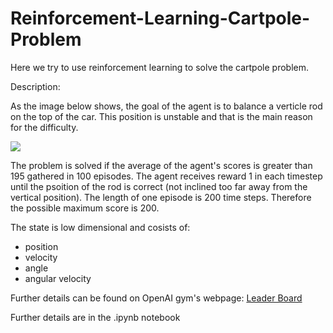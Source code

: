 # Reinforcement-Learning-Cartpole-Problem

Here we try to use reinforcement learning to solve the cartpole problem. 

Description:

As the image below shows, the goal of the agent is to balance a verticle rod on the top of the car. This position is unstable and that is the main reason for the difficulty.

<img src="https://drive.google.com/uc?export=download&id=1wiFksyB3-mcirfdZEvrT2DPD7SBEjye2" >

The problem is solved if the average of the agent's scores is greater than 195 gathered in 100 episodes.
The agent receives reward 1 in each timestep until the psoition of the rod is correct (not inclined too far away from the vertical position).
The length of one episode is 200 time steps. Therefore the possible maximum score is 200.

The state is low dimensional and cosists of:
* position 
* velocity
* angle 
* angular velocity

Further details can be found on OpenAI gym's webpage: [Leader Board](https://github.com/openai/gym/wiki/CartPole-v0)

Further details are in the .ipynb notebook
